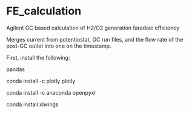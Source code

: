 # FE_calculation
Agilent GC based calculation of H2/O2 generation faradaic efficiency

Merges current from potentiostat, GC run files, and the flow rate of the post-GC outlet into one on the timestamp.

First, install the following:

pandas

conda install -c plotly plotly

conda install -c anaconda openpyxl

conda install xlwings
